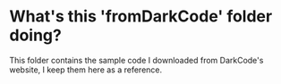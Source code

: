 # What's this 'fromDarkCode' folder doing?

This folder contains the sample code I downloaded from DarkCode's website, I keep them here as a reference.
